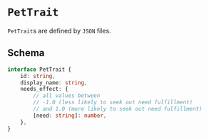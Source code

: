# `PetTrait`

`PetTrait`s are defined by `JSON` files.

## Schema

```ts
interface PetTrait {
    id: string,
    display_name: string,
    needs_effect: {
        // all values between 
        // -1.0 (less likely to seek out need fulfillment)
        // and 1.0 (more likely to seek out need fulfillment)
        [need: string]: number,
    },
}
```